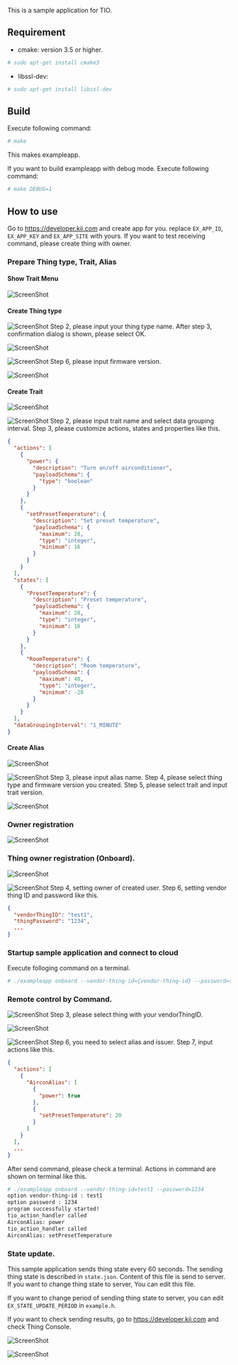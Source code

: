 This is a sample application for TIO.

## Requirement

 * cmake: version 3.5 or higher.
```sh
# sudo apt-get install cmake3
```

 * libssl-dev:
```sh
# sudo apt-get install libssl-dev
```

## Build

Execute following command:

```sh
# make
```

This makes exampleapp.

If you want to build exampleapp with debug mode. Execute following
command:

```sh
# make DEBUG=1
```

## How to use
Go to https://developer.kii.com and create app for you.
replace `EX_APP_ID`, `EX_APP_KEY` and `EX_APP_SITE` with yours.
If you want to test receiving command, please create thing with owner.

### Prepare Thing type, Trait, Alias

#### Show Trait Menu

![ScreenShot](./images/select_trait_menu.png)

#### Create Thing type

![ScreenShot](./images/create_thingtype_1.png)
Step 2, please input your thing type name.
After step 3, confirmation dialog is shown, please select OK.

![ScreenShot](./images/create_thingtype_2.png)

![ScreenShot](./images/create_thingtype_3.png)
Step 6, please input firmware version.

![ScreenShot](./images/create_thingtype_4.png)

#### Create Trait

![ScreenShot](./images/create_trait_1.png)

![ScreenShot](./images/create_trait_2.png)
Step 2, please input trait name and select data grouping interval.
Step 3, please customize actions, states and properties like this.
```json
{
  "actions": [
    {
      "power": {
        "description": "Turn on/off airconditioner",
        "payloadSchema": {
          "type": "boolean"
        }
      }
    },
    {
      "setPresetTemperature": {
        "description": "Set preset temperature",
        "payloadSchema": {
          "maximum": 28,
          "type": "integer",
          "minimum": 16
        }
      }
    }
  ],
  "states": [
    {
      "PresetTemperature": {
        "description": "Preset temperature",
        "payloadSchema": {
          "maximum": 28,
          "type": "integer",
          "minimum": 16
        }
      }
    },
    {
      "RoomTemperature": {
        "description": "Room temperature",
        "payloadSchema": {
          "maximum": 40,
          "type": "integer",
          "minimum": -20
        }
      }
    }
  ],
  "dataGroupingInterval": "1_MINUTE"
}
```

#### Create Alias

![ScreenShot](./images/create_alias_1.png)

![ScreenShot](./images/create_alias_2.png)
Step 3, please input alias name.
Step 4, please select thing type and firmware version you created.
Step 5, please select trait and input trait version.

![ScreenShot](./images/create_alias_3.png)

### Owner registration

![ScreenShot](./images/create_user.png)

### Thing owner registration (Onboard).

![ScreenShot](./images/create_thing_1.png)

![ScreenShot](./images/create_thing_2.png)
Step 4, setting owner of created user.
Step 6, setting vendor thing ID and password like this.
```json
{
  "vendorThingID": "test1",
  "thingPassword": "1234",
  ...
}
```

### Startup sample application and connect to cloud

Execute folloging command on a terminal.
```sh
# ./exampleapp onboard --vendor-thing-id={vendor-thing-id} --password={password}
```

### Remote control by Command.

![ScreenShot](./images/select_thing.png)
Step 3, please select thing with your vendorThingID.

![ScreenShot](./images/create_command_1.png)

![ScreenShot](./images/create_command_2.png)
Step 6, you need to select alias and issuer.
Step 7, input actions like this.
```json
{
  "actions": [
    {
      "AirconAlias": [
        {
          "power": true
        },
        {
          "setPresetTemperature": 20
        }
      ]
    }
  ],
  ...
}
```

After send command, please check a terminal.
Actions in command are shown on terminal like this.

```sh
# ./exampleapp onboard --vendor-thing-id=test1 --password=1234
option vendor-thing-id : test1
option password : 1234
program successfully started!
tio_action_handler called
AirconAlias: power
tio_action_handler called
AirconAlias: setPresetTemperature
```

### State update.

This sample application sends thing state every 60 seconds. The
sending thing state is described in `state.json`. Content
of this file is send to server. If you want to change thing state to
server, You can edit this file.

If you want to change period of sending thing state to server, you can
edit `EX_STATE_UPDATE_PERIOD` in `example.h`.

If you want to check sending results, go to https://developer.kii.com and check Thing Console.

![ScreenShot](./images/select_thing.png)

![ScreenShot](./images/check_state.png)
